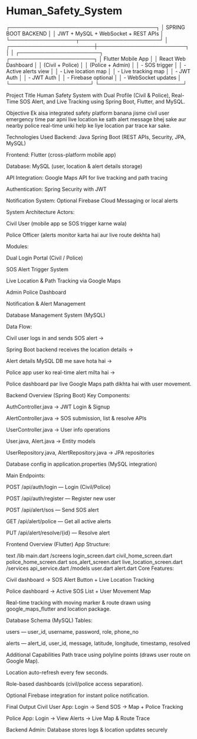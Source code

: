 # Human_Safety_System

┌────────────────────────────────────────┐
               │         SPRING BOOT BACKEND             │
               │ JWT + MySQL + WebSocket + REST APIs     │
               └──────────────────┬──────────────────────┘
                                  │
          ┌───────────────────────┼────────────────────────┐
          │                                                │
 ┌──────────────────────┐                      ┌───────────────────────┐
 │ Flutter Mobile App   │                      │ React Web Dashboard   │
 │ (Civil + Police)     │                      │ (Police + Admin)      │
 │ - SOS trigger         │                      │ - Active alerts view  │
 │ - Live location map   │                      │ - Live tracking map   │
 │ - JWT Auth            │                      │ - JWT Auth            │
 │ - Firebase optional   │                      │ - WebSocket updates   │
 └──────────────────────┘                      └───────────────────────┘

Project Title
Human Safety System with Dual Profile (Civil & Police), Real-Time SOS Alert, and Live Tracking using Spring Boot, Flutter, and MySQL.

Objective
Ek aisa integrated safety platform banana jisme civil user emergency time par apni live location ke sath alert message bhej sake aur nearby police real-time unki help ke liye location par trace kar sake.​

Technologies Used
Backend: Java Spring Boot (REST APIs, Security, JPA, MySQL)

Frontend: Flutter (cross-platform mobile app)

Database: MySQL (user, location & alert details storage)

API Integration: Google Maps API for live tracking and path tracing

Authentication: Spring Security with JWT

Notification System: Optional Firebase Cloud Messaging or local alerts

System Architecture
Actors:

Civil User (mobile app se SOS trigger karne wala)

Police Officer (alerts monitor karta hai aur live route dekhta hai)

Modules:

Dual Login Portal (Civil / Police)

SOS Alert Trigger System

Live Location & Path Tracking via Google Maps

Admin Police Dashboard

Notification & Alert Management

Database Management System (MySQL)

Data Flow:

Civil user logs in and sends SOS alert →

Spring Boot backend receives the location details →

Alert details MySQL DB me save hota hai →

Police app user ko real-time alert milta hai →

Police dashboard par live Google Maps path dikhta hai with user movement.​

Backend Overview (Spring Boot)
Key Components:

AuthController.java → JWT Login & Signup

AlertController.java → SOS submission, list & resolve APIs

UserController.java → User info operations

User.java, Alert.java → Entity models

UserRepository.java, AlertRepository.java → JPA repositories

Database config in application.properties (MySQL integration)

Main Endpoints:

POST /api/auth/login — Login (Civil/Police)

POST /api/auth/register — Register new user

POST /api/alert/sos — Send SOS alert

GET /api/alert/police — Get all active alerts

PUT /api/alert/resolve/{id} — Resolve alert

Frontend Overview (Flutter)
App Structure:

text
/lib
  main.dart
  /screens
    login_screen.dart
    civil_home_screen.dart
    police_home_screen.dart
    sos_alert_screen.dart
    live_location_screen.dart
  /services
    api_service.dart
  /models
    user.dart
    alert.dart
Core Features:

Civil dashboard → SOS Alert Button + Live Location Tracking

Police dashboard → Active SOS List + User Movement Map

Real-time tracking with moving marker & route drawn using google_maps_flutter and location package.​​

Database Schema (MySQL)
Tables:

users — user_id, username, password, role, phone_no

alerts — alert_id, user_id, message, latitude, longitude, timestamp, resolved

Additional Capabilities
Path trace using polyline points (draws user route on Google Map).​

Location auto-refresh every few seconds.

Role-based dashboards (civil/police access separation).​

Optional Firebase integration for instant police notification.​

Final Output
Civil User App: Login → Send SOS → Map + Police Tracking

Police App: Login → View Alerts → Live Map & Route Trace

Backend Admin: Database stores logs & location updates securely

